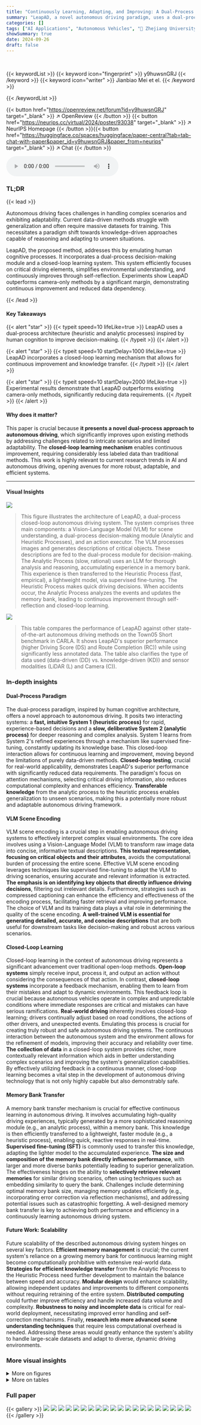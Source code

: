 ```yaml
---
title: "Continuously Learning, Adapting, and Improving: A Dual-Process Approach to Autonomous Driving"
summary: "LeapAD, a novel autonomous driving paradigm, uses a dual-process architecture mirroring human cognition to achieve continuous learning and improved adaptability.  Employing a VLM for efficient scene u..."
categories: []
tags: ["AI Applications", "Autonomous Vehicles", "🏢 Zhejiang University",]
showSummary: true
date: 2024-09-26
draft: false
---
```


<br>

{{< keywordList >}}
{{< keyword icon="fingerprint" >}} y9huwsnGRJ {{< /keyword >}}
{{< keyword icon="writer" >}} Jianbiao Mei et el. {{< /keyword >}}
 
{{< /keywordList >}}

{{< button href="https://openreview.net/forum?id=y9huwsnGRJ" target="_blank" >}}
↗ OpenReview
{{< /button >}}
{{< button href="https://neurips.cc/virtual/2024/poster/93038" target="_blank" >}}
↗ NeurIPS Homepage
{{< /button >}}{{< button href="https://huggingface.co/spaces/huggingface/paper-central?tab=tab-chat-with-paper&paper_id=y9huwsnGRJ&paper_from=neurips" target="_blank" >}}
↗ Chat
{{< /button >}}



<audio controls>
    <source src="https://ai-paper-reviewer.com/y9huwsnGRJ/podcast.wav" type="audio/wav">
    Your browser does not support the audio element.
</audio>


### TL;DR


{{< lead >}}

Autonomous driving faces challenges in handling complex scenarios and exhibiting adaptability.  Current data-driven methods struggle with generalization and often require massive datasets for training. This necessitates a paradigm shift towards knowledge-driven approaches capable of reasoning and adapting to unseen situations. 

 LeapAD, the proposed method, addresses this by emulating human cognitive processes. It incorporates a dual-process decision-making module and a closed-loop learning system. This system efficiently focuses on critical driving elements, simplifies environmental understanding, and continuously improves through self-reflection.  Experiments show LeapAD outperforms camera-only methods by a significant margin, demonstrating continuous improvement and reduced data dependency.

{{< /lead >}}


#### Key Takeaways

{{< alert "star" >}}
{{< typeit speed=10 lifeLike=true >}} LeapAD uses a dual-process architecture (heuristic and analytic processes) inspired by human cognition to improve decision-making. {{< /typeit >}}
{{< /alert >}}

{{< alert "star" >}}
{{< typeit speed=10 startDelay=1000 lifeLike=true >}} LeapAD incorporates a closed-loop learning mechanism that allows for continuous improvement and knowledge transfer. {{< /typeit >}}
{{< /alert >}}

{{< alert "star" >}}
{{< typeit speed=10 startDelay=2000 lifeLike=true >}} Experimental results demonstrate that LeapAD outperforms existing camera-only methods, significantly reducing data requirements. {{< /typeit >}}
{{< /alert >}}

#### Why does it matter?
This paper is crucial because **it presents a novel dual-process approach to autonomous driving**, which significantly improves upon existing methods by addressing challenges related to intricate scenarios and limited adaptability.  The **closed-loop learning mechanism** enables continuous improvement, requiring considerably less labeled data than traditional methods. This work is highly relevant to current research trends in AI and autonomous driving, opening avenues for more robust, adaptable, and efficient systems.

------
#### Visual Insights



![](https://ai-paper-reviewer.com/y9huwsnGRJ/figures_3_1.jpg)

> This figure illustrates the architecture of LeapAD, a dual-process closed-loop autonomous driving system.  The system comprises three main components: a Vision-Language Model (VLM) for scene understanding, a dual-process decision-making module (Analytic and Heuristic Processes), and an action executor. The VLM processes images and generates descriptions of critical objects. These descriptions are fed to the dual-process module for decision-making. The Analytic Process (slow, rational) uses an LLM for thorough analysis and reasoning, accumulating experience in a memory bank.  This experience is then transferred to the Heuristic Process (fast, empirical), a lightweight model, via supervised fine-tuning. The Heuristic Process makes quick driving decisions. When accidents occur, the Analytic Process analyzes the events and updates the memory bank, leading to continuous improvement through self-reflection and closed-loop learning.





![](https://ai-paper-reviewer.com/y9huwsnGRJ/tables_6_1.jpg)

> This table compares the performance of LeapAD against other state-of-the-art autonomous driving methods on the Town05 Short benchmark in CARLA.  It shows LeapAD's superior performance (higher Driving Score (DS) and Route Completion (RC)) while using significantly less annotated data. The table also clarifies the type of data used (data-driven (DD) vs. knowledge-driven (KD)) and sensor modalities (LiDAR (L) and Camera (C)).





### In-depth insights


#### Dual-Process Paradigm
The dual-process paradigm, inspired by human cognitive architecture, offers a novel approach to autonomous driving.  It posits two interacting systems: a **fast, intuitive System 1 (heuristic process)** for rapid, experience-based decisions and a **slow, deliberative System 2 (analytic process)** for deeper reasoning and complex analysis.  System 1 learns from System 2's refined experiences through a mechanism like supervised fine-tuning, constantly updating its knowledge base. This closed-loop interaction allows for continuous learning and improvement, moving beyond the limitations of purely data-driven methods.  **Closed-loop testing**, crucial for real-world applicability, demonstrates LeapAD's superior performance with significantly reduced data requirements.  The paradigm's focus on attention mechanisms, selecting critical driving information, also reduces computational complexity and enhances efficiency.  **Transferable knowledge** from the analytic process to the heuristic process enables generalization to unseen scenarios, making this a potentially more robust and adaptable autonomous driving framework.

#### VLM Scene Encoding
VLM scene encoding is a crucial step in enabling autonomous driving systems to effectively interpret complex visual environments.  The core idea involves using a Vision-Language Model (VLM) to transform raw image data into concise, informative textual descriptions. **This textual representation, focusing on critical objects and their attributes**, avoids the computational burden of processing the entire scene.  Effective VLM scene encoding leverages techniques like supervised fine-tuning to adapt the VLM to driving scenarios, ensuring accurate and relevant information is extracted. **The emphasis is on identifying key objects that directly influence driving decisions**, filtering out irrelevant details.  Furthermore, strategies such as compressed captioning can enhance the efficiency and effectiveness of the encoding process, facilitating faster retrieval and improving performance. The choice of VLM and its training data plays a vital role in determining the quality of the scene encoding. **A well-trained VLM is essential for generating detailed, accurate, and concise descriptions** that are both useful for downstream tasks like decision-making and robust across various scenarios.

#### Closed-Loop Learning
Closed-loop learning in the context of autonomous driving represents a significant advancement over traditional open-loop methods.  **Open-loop systems** simply receive input, process it, and output an action without considering the consequences of that action. In contrast, **closed-loop systems** incorporate a feedback mechanism, enabling them to learn from their mistakes and adapt to dynamic environments. This feedback loop is crucial because autonomous vehicles operate in complex and unpredictable conditions where immediate responses are critical and mistakes can have serious ramifications.  **Real-world driving** inherently involves closed-loop learning; drivers continually adjust based on road conditions, the actions of other drivers, and unexpected events.  Emulating this process is crucial for creating truly robust and safe autonomous driving systems. The continuous interaction between the autonomous system and the environment allows for the refinement of models, improving their accuracy and reliability over time. **The collection of data** in a closed-loop system provides richer, more contextually relevant information which aids in better understanding complex scenarios and improving the system's generalization capabilities.  By effectively utilizing feedback in a continuous manner, closed-loop learning becomes a vital step in the development of autonomous driving technology that is not only highly capable but also demonstrably safe.

#### Memory Bank Transfer
A memory bank transfer mechanism is crucial for effective continuous learning in autonomous driving.  It involves accumulating high-quality driving experiences, typically generated by a more sophisticated reasoning module (e.g., an analytic process), within a memory bank. This knowledge is then efficiently transferred to a lightweight, faster module (e.g., a heuristic process), enabling quick, reactive responses in real-time. **Supervised fine-tuning (SFT)** is commonly used to transfer this knowledge, adapting the lighter model to the accumulated experience.  **The size and composition of the memory bank directly influence performance**, with larger and more diverse banks potentially leading to superior generalization.  The effectiveness hinges on the ability to **selectively retrieve relevant memories** for similar driving scenarios, often using techniques such as embedding similarity to query the bank.  Challenges include determining optimal memory bank size, managing memory updates efficiently (e.g., incorporating error correction via reflection mechanisms), and addressing potential issues such as catastrophic forgetting. A well-designed memory bank transfer is key to achieving both performance and efficiency in a continuously learning autonomous driving system.

#### Future Work: Scalability
Future scalability of the described autonomous driving system hinges on several key factors.  **Efficient memory management** is crucial; the current system's reliance on a growing memory bank for continuous learning might become computationally prohibitive with extensive real-world data.  **Strategies for efficient knowledge transfer** from the Analytic Process to the Heuristic Process need further development to maintain the balance between speed and accuracy.  **Modular design** would enhance scalability, allowing independent updates and improvements to different components without requiring retraining of the entire system.  **Distributed computing** could further improve efficiency and handle increased data volume and complexity.  **Robustness to noisy and incomplete data** is critical for real-world deployment, necessitating improved error handling and self-correction mechanisms. Finally, **research into more advanced scene understanding techniques** that require less computational overhead is needed. Addressing these areas would greatly enhance the system's ability to handle large-scale datasets and adapt to diverse, dynamic driving environments.


### More visual insights

<details>
<summary>More on figures
</summary>


![](https://ai-paper-reviewer.com/y9huwsnGRJ/figures_4_1.jpg)

> This figure shows the detailed process of how the reflection mechanism works. When a traffic accident occurs, the Heuristic Process will trigger the reflection mechanism. The Analytic Process analyzes the preceding frames to pinpoint errors and provides corrected samples. These corrected samples will be integrated into the memory bank, which enables continuous learning and improvement of the model.


![](https://ai-paper-reviewer.com/y9huwsnGRJ/figures_5_1.jpg)

> This figure illustrates the fine-tuning process of the two main components of LeapAD's dual-process decision-making module: the Vision-Language Model (VLM) and the Heuristic Process.  The left side shows how the VLM is fine-tuned using 11,000 instruction-following data samples for scene understanding.  The right side depicts how the Heuristic Process (a lightweight language model, Qwen-1.5) is fine-tuned using samples from the memory bank accumulated during the Analytic Process. This highlights the transfer learning aspect of the LeapAD architecture.


![](https://ai-paper-reviewer.com/y9huwsnGRJ/figures_7_1.jpg)

> This ablation study investigates the impact of the number of few-shot prompts and the size of the memory bank on the performance of LeapAD.  The graph shows Driving Score (DS) on the y-axis and the number of shots/memory sizes on the x-axis. Two lines are presented: one for varying the number of shots and another for varying memory bank sizes.  Both show improved performance with an increasing number of shots or memory size, demonstrating the contribution of continuous learning and experience accumulation in LeapAD.


![](https://ai-paper-reviewer.com/y9huwsnGRJ/figures_8_1.jpg)

> This figure shows the effectiveness of the reflection mechanism implemented in LeapAD.  The x-axis represents the number of reflection rounds, and the y-axis represents the driving score (DS).  Multiple lines represent individual routes, demonstrating the variability in performance. The red line shows the average driving score across all routes. As the number of reflection rounds increases, the average driving score improves significantly, indicating that the reflection mechanism effectively helps LeapAD learn from its mistakes and improve its performance over time. There is some variation across individual routes, highlighting the complex and unpredictable nature of driving scenarios.


![](https://ai-paper-reviewer.com/y9huwsnGRJ/figures_14_1.jpg)

> This figure presents a detailed architecture diagram of the LeapAD system. It illustrates the flow of information from scene understanding (using a VLM) through dual-process decision-making (Analytic and Heuristic Processes) to action execution in a driving simulator.  The Analytic Process leverages LLMs for in-depth analysis, reflection, and knowledge accumulation in a memory bank, which is then used to fine-tune the Heuristic Process for efficient, experience-based decision-making.


![](https://ai-paper-reviewer.com/y9huwsnGRJ/figures_14_2.jpg)

> This figure illustrates the overall architecture of the LeapAD system, highlighting the three main components: scene understanding, dual-process decision-making, and action executor.  The scene understanding module uses a Vision Language Model (VLM) to identify critical objects and generate descriptive text.  The dual-process decision-making module uses a Heuristic Process (fast, experience-based) and an Analytic Process (slow, reasoning-based). The Analytic Process uses a Large Language Model (LLM) to analyze situations and learn from mistakes, storing its findings in a memory bank.  The knowledge from the Analytic Process is then transferred to the Heuristic Process via supervised fine-tuning. Finally, the action executor translates high-level decisions into low-level control signals for the vehicle.


![](https://ai-paper-reviewer.com/y9huwsnGRJ/figures_15_1.jpg)

> This figure shows a detailed breakdown of the data format used to describe critical objects in the driving scene.  It illustrates how the Visual Language Model (VLM) generates descriptions including semantic attributes (object category, color, appearance, age), motion attributes (intention, action), spatial attributes (lane, direction, bounding box coordinates, distance from ego vehicle), and risk ranking with decision reasoning. This structured data format enables a comprehensive scene understanding for autonomous driving decision-making.


![](https://ai-paper-reviewer.com/y9huwsnGRJ/figures_16_1.jpg)

> This figure illustrates the architecture of LeapAD, a dual-process autonomous driving system.  It shows the flow of information from scene understanding (using a Vision Language Model, VLM) to dual-process decision-making (Heuristic and Analytic Processes), and finally to action execution in a driving simulator.  The Analytic Process uses a large language model (LLM) for detailed analysis and learning from mistakes, storing this knowledge in a memory bank. This knowledge is then transferred to the lightweight Heuristic Process for faster, more efficient decision-making in real-time.


![](https://ai-paper-reviewer.com/y9huwsnGRJ/figures_16_2.jpg)

> This figure presents a detailed architecture of LeapAD, highlighting the three main components: Scene Understanding, Dual-Process Decision-making, and Action Executor.  Scene Understanding uses a Vision-Language Model (VLM) to identify critical objects for simplified environmental description. The Dual-Process module, inspired by human cognition, consists of an Analytic Process (using LLMs for detailed reasoning and accumulating experience in a memory bank) and a Heuristic Process (a lightweight model fine-tuned using the experience from the Analytic Process).  The Action Executor translates high-level decisions into control signals for the simulator. The closed-loop system allows continuous learning and improvement through reflection on accidents and updating of the memory bank.


![](https://ai-paper-reviewer.com/y9huwsnGRJ/figures_17_1.jpg)

> This figure illustrates the architecture of LeapAD, a dual-process autonomous driving system.  It shows how the system processes images from the environment using a Vision Language Model (VLM) to identify key objects.  These objects are then used by a dual-process decision module, consisting of a fast Heuristic Process and a slower Analytic Process. The Analytic Process, powered by a Large Language Model (LLM), learns from past experiences and accidents to refine driving decisions. This refined knowledge is transferred to the Heuristic Process for faster, more efficient decision-making.  A memory bank stores and manages this accumulated experience, enabling continuous learning and improvement.


![](https://ai-paper-reviewer.com/y9huwsnGRJ/figures_17_2.jpg)

> This figure illustrates the architecture of LeapAD, a dual-process closed-loop autonomous driving system.  It shows how the system uses a Vision Language Model (VLM) for scene understanding, feeding the results into a dual-process decision-making module (Heuristic and Analytic Processes). The Analytic Process uses an LLM to learn from experience, storing this knowledge in a memory bank and transferring it to the Heuristic Process for faster, more efficient decision-making.  The system interacts with a driving simulator (CARLA) in a closed loop.


![](https://ai-paper-reviewer.com/y9huwsnGRJ/figures_18_1.jpg)

> This figure presents a detailed architecture of the LeapAD system. It shows three main components: scene understanding with VLM, dual-process decision making (Analytic and Heuristic Processes), and action executor.  The scene understanding module processes images to identify critical objects, feeding descriptions to the dual-process module. The Analytic Process, powered by an LLM, analyzes situations and stores high-quality decisions in a memory bank.  This knowledge is transferred to the Heuristic Process (lightweight model), which makes fast driving decisions. The closed-loop system allows continuous learning from past mistakes through self-reflection when accidents occur.


![](https://ai-paper-reviewer.com/y9huwsnGRJ/figures_19_1.jpg)

> This figure presents the architecture of LeapAD, a dual-process autonomous driving system.  It shows the flow of information from scene understanding (using a Vision-Language Model) to a dual-process decision-making module (comprising Analytic and Heuristic Processes). The Analytic Process utilizes an LLM for in-depth analysis and learning from accidents, storing this experience in a memory bank. This knowledge is then transferred to the Heuristic Process via supervised fine-tuning, enabling quicker, more efficient decision-making. The system interacts with a driving simulator (CARLA).


![](https://ai-paper-reviewer.com/y9huwsnGRJ/figures_21_1.jpg)

> This figure presents a detailed overview of the LeapAD architecture, highlighting its three main components: scene understanding, dual-process decision-making, and action execution. It illustrates how the system processes images, identifies critical objects, and uses a dual-process approach, incorporating both a fast, empirical Heuristic Process and a slow, rational Analytic Process, to make driving decisions. The Analytic Process leverages an LLM to learn from experience, storing knowledge in a memory bank that is then used to improve the Heuristic Process's performance through fine-tuning.  The closed-loop system allows for continuous learning and adaptation.


![](https://ai-paper-reviewer.com/y9huwsnGRJ/figures_21_2.jpg)

> This figure presents the architecture of LeapAD, a dual-process autonomous driving system.  It shows how the system processes images from cameras to identify critical objects, feeding these descriptions to the dual-process decision-making module.  This module contains a Heuristic Process for quick, empirical decisions, and an Analytic Process for slower, more rational decisions that are learned from past experiences stored in a memory bank.  The Analytic Process uses an LLM and learning from accidents to refine the knowledge base and improve the system's performance. The Heuristic Process then receives and utilizes this improved knowledge to improve efficiency.


![](https://ai-paper-reviewer.com/y9huwsnGRJ/figures_22_1.jpg)

> This figure presents a detailed architecture of the LeapAD system. It shows how the scene understanding module processes images and creates descriptions of critical objects affecting driving decisions. The dual-process decision module uses both a Heuristic Process for quick decisions and an Analytic Process for deep reasoning, learning from experiences stored in a memory bank. The Analytic Process uses an LLM for deep analysis and reflection, continuously improving the system's performance.


![](https://ai-paper-reviewer.com/y9huwsnGRJ/figures_23_1.jpg)

> This figure shows a failure case where the autonomous driving system runs a red light.  The left image shows the system approaching an intersection with a yellow traffic light, and the right image shows the system continuing to move after the light turned red. This failure is attributed to a lack of temporal information in the system's input regarding the remaining duration of the yellow light and the challenges in determining whether to accelerate through or stop.


![](https://ai-paper-reviewer.com/y9huwsnGRJ/figures_23_2.jpg)

> This figure shows the architecture of LeapAD, a dual-process autonomous driving system.  It illustrates the three main components: scene understanding (using a Vision Language Model), dual-process decision-making (Heuristic and Analytic Processes), and action execution. The Analytic Process uses an LLM for in-depth analysis and learning from mistakes, storing this knowledge in a memory bank. This knowledge is then transferred to the Heuristic Process via supervised fine-tuning, enabling continuous learning and improvement in driving decisions.


</details>




<details>
<summary>More on tables
</summary>


![](https://ai-paper-reviewer.com/y9huwsnGRJ/tables_7_1.jpg)
> This table shows the performance of LeapAD on different towns using memory banks accumulated from various sources.  It demonstrates the model's ability to generalize accumulated knowledge across different driving environments and route lengths, with and without fine-tuning on a specific town's data. The results highlight the impact of both few-shot learning and fine-tuning strategies on performance and the effectiveness of the accumulated experience in the memory bank for model generalization.

![](https://ai-paper-reviewer.com/y9huwsnGRJ/tables_15_1.jpg)
> This table compares the performance of LeapAD against other state-of-the-art autonomous driving methods on the Town05 Short benchmark.  It shows LeapAD's superior performance using only camera data and significantly less training data (11K annotations) compared to other methods that utilize both LiDAR and camera data or significantly more training data.  The table highlights the effectiveness of LeapAD's knowledge-driven approach (KD) over data-driven approaches (DD).

![](https://ai-paper-reviewer.com/y9huwsnGRJ/tables_17_1.jpg)
> This table compares the performance of LeapAD with other state-of-the-art methods on the Town05 Long benchmark in autonomous driving.  It shows the Driving Score (DS), Route Completion (RC), and Infraction Score (IS) for each method.  The modality (camera only (C) or camera and LiDAR (L+C)) and type of approach (data-driven (DD) or knowledge-driven (KD)) are also indicated. The annotations column shows the amount of training data used for each method. LeapAD achieves competitive performance while using significantly less training data.

![](https://ai-paper-reviewer.com/y9huwsnGRJ/tables_17_2.jpg)
> This table presents the results of an ablation study on the number of few-shot prompts used in the Heuristic Process of the LeapAD model.  The study varies the number of shots (0, 1, 2, and 3) and measures the impact on the Driving Score (DS), Route Completion (RC), and Infraction Score (IS).  The results demonstrate the effectiveness of few-shot prompting in improving model performance and show a clear positive trend as the number of shots increases.

![](https://ai-paper-reviewer.com/y9huwsnGRJ/tables_17_3.jpg)
> This table presents the ablation study on the impact of memory bank size on the performance of LeapAD using a 3-shot strategy.  It shows that as the memory bank size increases from 90 samples to 9000 samples, the driving score (DS), route completion (RC), and infraction score (IS) all improve. This demonstrates the continuous learning capability of the model, where larger memory banks lead to better performance.

</details>




### Full paper

{{< gallery >}}
<img src="https://ai-paper-reviewer.com/y9huwsnGRJ/1.png" class="grid-w50 md:grid-w33 xl:grid-w25" />
<img src="https://ai-paper-reviewer.com/y9huwsnGRJ/2.png" class="grid-w50 md:grid-w33 xl:grid-w25" />
<img src="https://ai-paper-reviewer.com/y9huwsnGRJ/3.png" class="grid-w50 md:grid-w33 xl:grid-w25" />
<img src="https://ai-paper-reviewer.com/y9huwsnGRJ/4.png" class="grid-w50 md:grid-w33 xl:grid-w25" />
<img src="https://ai-paper-reviewer.com/y9huwsnGRJ/5.png" class="grid-w50 md:grid-w33 xl:grid-w25" />
<img src="https://ai-paper-reviewer.com/y9huwsnGRJ/6.png" class="grid-w50 md:grid-w33 xl:grid-w25" />
<img src="https://ai-paper-reviewer.com/y9huwsnGRJ/7.png" class="grid-w50 md:grid-w33 xl:grid-w25" />
<img src="https://ai-paper-reviewer.com/y9huwsnGRJ/8.png" class="grid-w50 md:grid-w33 xl:grid-w25" />
<img src="https://ai-paper-reviewer.com/y9huwsnGRJ/9.png" class="grid-w50 md:grid-w33 xl:grid-w25" />
<img src="https://ai-paper-reviewer.com/y9huwsnGRJ/10.png" class="grid-w50 md:grid-w33 xl:grid-w25" />
<img src="https://ai-paper-reviewer.com/y9huwsnGRJ/11.png" class="grid-w50 md:grid-w33 xl:grid-w25" />
<img src="https://ai-paper-reviewer.com/y9huwsnGRJ/12.png" class="grid-w50 md:grid-w33 xl:grid-w25" />
<img src="https://ai-paper-reviewer.com/y9huwsnGRJ/13.png" class="grid-w50 md:grid-w33 xl:grid-w25" />
<img src="https://ai-paper-reviewer.com/y9huwsnGRJ/14.png" class="grid-w50 md:grid-w33 xl:grid-w25" />
<img src="https://ai-paper-reviewer.com/y9huwsnGRJ/15.png" class="grid-w50 md:grid-w33 xl:grid-w25" />
<img src="https://ai-paper-reviewer.com/y9huwsnGRJ/16.png" class="grid-w50 md:grid-w33 xl:grid-w25" />
<img src="https://ai-paper-reviewer.com/y9huwsnGRJ/17.png" class="grid-w50 md:grid-w33 xl:grid-w25" />
<img src="https://ai-paper-reviewer.com/y9huwsnGRJ/18.png" class="grid-w50 md:grid-w33 xl:grid-w25" />
<img src="https://ai-paper-reviewer.com/y9huwsnGRJ/19.png" class="grid-w50 md:grid-w33 xl:grid-w25" />
<img src="https://ai-paper-reviewer.com/y9huwsnGRJ/20.png" class="grid-w50 md:grid-w33 xl:grid-w25" />
{{< /gallery >}}